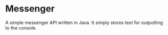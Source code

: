 # Messenger
A simple messenger API written in Java. It simply stores text for outputting to the console.
